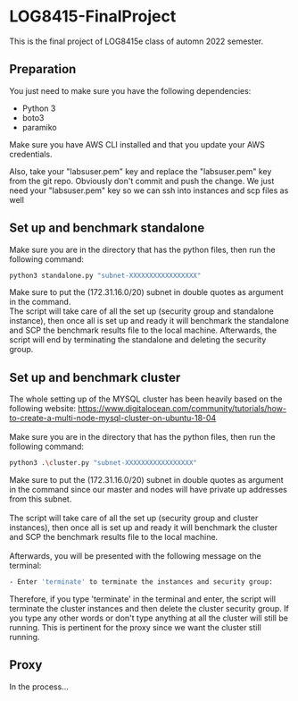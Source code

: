 # LOG8415-FinalProject

This is the final project of LOG8415e class of automn 2022 semester.

## Preparation
You just need to make sure you have the following dependencies:
* Python 3
* boto3
* paramiko

Make sure you have AWS CLI installed and that you update your AWS credentials. <br />

Also, take your "labsuser.pem" key and replace the "labsuser.pem" key from the git repo. Obviously don't commit and push the change. We just need your "labsuser.pem" key so we can ssh into instances and scp files as well

## Set up and benchmark standalone
Make sure you are in the directory that has the python files, then run the following command:

```bash
python3 standalone.py "subnet-XXXXXXXXXXXXXXXXX"
```
Make sure to put the (172.31.16.0/20) subnet in double quotes as argument in the command.  <br />
The script will take care of all the set up (security group and standalone instance), then once all is set up and ready it will benchmark the standalone and SCP the benchmark results file to the local machine. Afterwards, the script will end by terminating the standalone and deleting the security group.
## Set up and benchmark cluster
The whole setting up of the MYSQL cluster has been heavily based on the following website: https://www.digitalocean.com/community/tutorials/how-to-create-a-multi-node-mysql-cluster-on-ubuntu-18-04 <br /> <br />
Make sure you are in the directory that has the python files, then run the following command:

```bash
python3 .\cluster.py "subnet-XXXXXXXXXXXXXXXXX"
```
Make sure to put the (172.31.16.0/20) subnet in double quotes as argument in the command since our master and nodes will have private up addresses from this subnet.  <br /> <br />
The script will take care of all the set up (security group and cluster instances), then once all is set up and ready it will benchmark the cluster and SCP the benchmark results file to the local machine. <br /> <br />
Afterwards, you will be presented with the following message on the terminal:
```bash
- Enter 'terminate' to terminate the instances and security group: 
```
Therefore, if you type 'terminate' in the terminal and enter, the script will terminate the cluster instances and then delete the cluster security group. If you type any other words or don't type anything at all the cluster will still be running. This is pertinent for the proxy since we want the cluster still running.

## Proxy

In the process...
